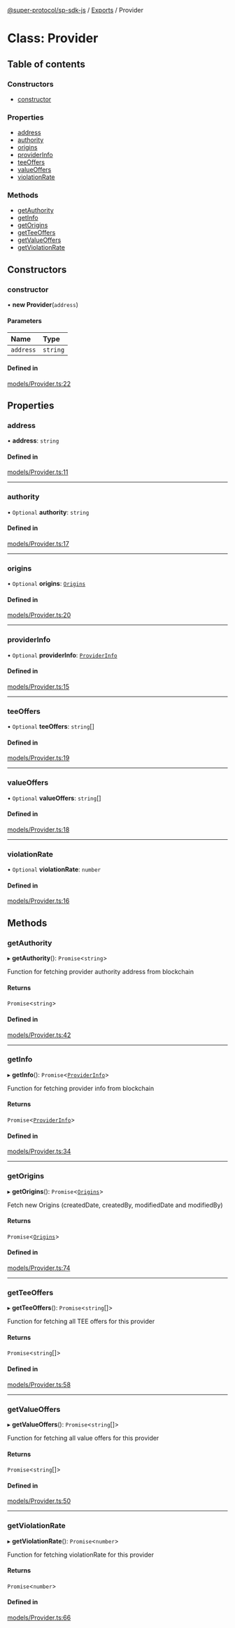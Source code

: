 [@super-protocol/sp-sdk-js](../README.md) / [Exports](../modules.md) / Provider

# Class: Provider

## Table of contents

### Constructors

- [constructor](Provider.md#constructor)

### Properties

- [address](Provider.md#address)
- [authority](Provider.md#authority)
- [origins](Provider.md#origins)
- [providerInfo](Provider.md#providerinfo)
- [teeOffers](Provider.md#teeoffers)
- [valueOffers](Provider.md#valueoffers)
- [violationRate](Provider.md#violationrate)

### Methods

- [getAuthority](Provider.md#getauthority)
- [getInfo](Provider.md#getinfo)
- [getOrigins](Provider.md#getorigins)
- [getTeeOffers](Provider.md#getteeoffers)
- [getValueOffers](Provider.md#getvalueoffers)
- [getViolationRate](Provider.md#getviolationrate)

## Constructors

### constructor

• **new Provider**(`address`)

#### Parameters

| Name | Type |
| :------ | :------ |
| `address` | `string` |

#### Defined in

[models/Provider.ts:22](https://github.com/Super-Protocol/sp-sdk-js/blob/067ab11/src/models/Provider.ts#L22)

## Properties

### address

• **address**: `string`

#### Defined in

[models/Provider.ts:11](https://github.com/Super-Protocol/sp-sdk-js/blob/067ab11/src/models/Provider.ts#L11)

___

### authority

• `Optional` **authority**: `string`

#### Defined in

[models/Provider.ts:17](https://github.com/Super-Protocol/sp-sdk-js/blob/067ab11/src/models/Provider.ts#L17)

___

### origins

• `Optional` **origins**: [`Origins`](../modules.md#origins)

#### Defined in

[models/Provider.ts:20](https://github.com/Super-Protocol/sp-sdk-js/blob/067ab11/src/models/Provider.ts#L20)

___

### providerInfo

• `Optional` **providerInfo**: [`ProviderInfo`](../modules.md#providerinfo)

#### Defined in

[models/Provider.ts:15](https://github.com/Super-Protocol/sp-sdk-js/blob/067ab11/src/models/Provider.ts#L15)

___

### teeOffers

• `Optional` **teeOffers**: `string`[]

#### Defined in

[models/Provider.ts:19](https://github.com/Super-Protocol/sp-sdk-js/blob/067ab11/src/models/Provider.ts#L19)

___

### valueOffers

• `Optional` **valueOffers**: `string`[]

#### Defined in

[models/Provider.ts:18](https://github.com/Super-Protocol/sp-sdk-js/blob/067ab11/src/models/Provider.ts#L18)

___

### violationRate

• `Optional` **violationRate**: `number`

#### Defined in

[models/Provider.ts:16](https://github.com/Super-Protocol/sp-sdk-js/blob/067ab11/src/models/Provider.ts#L16)

## Methods

### getAuthority

▸ **getAuthority**(): `Promise`<`string`\>

Function for fetching provider authority address from blockchain

#### Returns

`Promise`<`string`\>

#### Defined in

[models/Provider.ts:42](https://github.com/Super-Protocol/sp-sdk-js/blob/067ab11/src/models/Provider.ts#L42)

___

### getInfo

▸ **getInfo**(): `Promise`<[`ProviderInfo`](../modules.md#providerinfo)\>

Function for fetching provider info from blockchain

#### Returns

`Promise`<[`ProviderInfo`](../modules.md#providerinfo)\>

#### Defined in

[models/Provider.ts:34](https://github.com/Super-Protocol/sp-sdk-js/blob/067ab11/src/models/Provider.ts#L34)

___

### getOrigins

▸ **getOrigins**(): `Promise`<[`Origins`](../modules.md#origins)\>

Fetch new Origins (createdDate, createdBy, modifiedDate and modifiedBy)

#### Returns

`Promise`<[`Origins`](../modules.md#origins)\>

#### Defined in

[models/Provider.ts:74](https://github.com/Super-Protocol/sp-sdk-js/blob/067ab11/src/models/Provider.ts#L74)

___

### getTeeOffers

▸ **getTeeOffers**(): `Promise`<`string`[]\>

Function for fetching all TEE offers for this provider

#### Returns

`Promise`<`string`[]\>

#### Defined in

[models/Provider.ts:58](https://github.com/Super-Protocol/sp-sdk-js/blob/067ab11/src/models/Provider.ts#L58)

___

### getValueOffers

▸ **getValueOffers**(): `Promise`<`string`[]\>

Function for fetching all value offers for this provider

#### Returns

`Promise`<`string`[]\>

#### Defined in

[models/Provider.ts:50](https://github.com/Super-Protocol/sp-sdk-js/blob/067ab11/src/models/Provider.ts#L50)

___

### getViolationRate

▸ **getViolationRate**(): `Promise`<`number`\>

Function for fetching violationRate for this provider

#### Returns

`Promise`<`number`\>

#### Defined in

[models/Provider.ts:66](https://github.com/Super-Protocol/sp-sdk-js/blob/067ab11/src/models/Provider.ts#L66)
